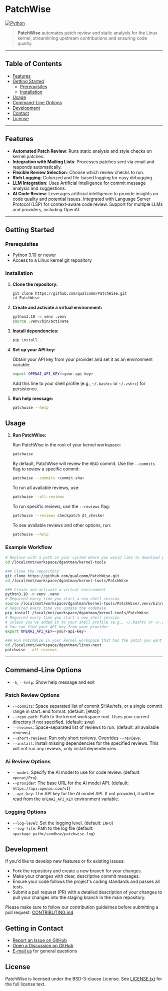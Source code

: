 # PatchWise

<!-- [![License](https://img.shields.io/badge/license-XXX-blue.svg)](LICENSE) -->
[![Python](https://img.shields.io/badge/python-3.10%2B-blue.svg)](https://www.python.org/downloads/)
<!-- [![Build Status](https://img.shields.io/badge/build-passing-brightgreen.svg)](#) -->

> **PatchWise** automates patch review and static analysis for the Linux kernel, streamlining upstream contributions and ensuring code quality.

---

## Table of Contents

- [Features](#features)
- [Getting Started](#getting-started)
  - [Prerequisites](#prerequisites)
  - [Installation](#installation)
- [Usage](#usage)
- [Command-Line Options](#command-line-options)
- [Development](#development)
- [Contact](#getting-in-contact)
- [License](#license)

---

## Features

- **Automated Patch Review**: Runs static analysis and style checks on kernel patches.
- **Integration with Mailing Lists**: Processes patches sent via email and responds automatically.
- **Flexible Review Selection**: Choose which review checks to run.
- **Rich Logging**: Colorized and file-based logging for easy debugging.
- **LLM Integration**: Uses Artificial Intelligence for commit message analysis and suggestions.
- **AI Code Review**: Leverages artificial intelligence to provide insights on code quality and potential issues. Integrated with Language Server Protocol (LSP) for context-aware code review. Support for multiple LLMs and providers, including OpenAI.

---

## Getting Started

### Prerequisites

- Python 3.10 or newer
- Access to a Linux kernel git repository

### Installation

1. **Clone the repository:**

   ```bash
   git clone https://github.com/qualcomm/PatchWise.git
   cd PatchWise
   ```

1. **Create and activate a virtual environment:**

   ```bash
   python3.10 -m venv .venv
   source .venv/bin/activate
   ```

1. **Install dependencies:**

   ```bash
   pip install .
   ```

1. **Set up your API key:**

   Obtain your API key from your provider and set it as an environment variable:

   ```bash
   export OPENAI_API_KEY=<your-api-key>
   ```

   Add this line to your shell profile (e.g., `~/.bashrc` or `~/.zshrc`) for persistence.

1. **Run help message:**

   ```bash
   patchwise --help
   ```

## Usage

1. **Run PatchWise:**

   Run PatchWise in the root of your kernel workspace:

   ```bash
   patchwise
   ```

   By default, PatchWise will review the `HEAD` commit. Use the `--commits` flag to review a specific commit:

   ```bash
   patchwise --commits <commit-sha>
   ```

   To run all available reviews, use:

   ```bash
   patchwise --all-reviews
   ```

   To run specific reviews, use the `--reviews` flag:

   ```bash
   patchwise --reviews checkpatch dt_checker
   ```

   To see available reviews and other options, run:

   ```bash
   patchwise --help
   ```

### Example Workflow

```bash
# Replace with a path on your system where you would like to download patchwise
cd /local/mnt/workspace/dgantman/kernel-tools

### Clone the repository
git clone https://github.com/qualcomm/PatchWise.git
cd /local/mnt/workspace/dgantman/kernel-tools/PatchWise

### Create and activate a virtual environment
python3.10 -m venv .venv
# Required every time you start a new shell session
source /local/mnt/workspace/dgantman/kernel-tools/PatchWise/.venv/bin/activate 
# Required every time you update the codebase
pip install /local/mnt/workspace/dgantman/kernel-tools/PatchWise
# Required every time you start a new shell session
# unless you've added it to your shell profile (e.g., ~/.bashrc or ~/.zshrc)
# You can find your API key from your provider
export OPENAI_API_KEY=<your-api-key>

### Run PatchWise in your kernel workspace that has the patch you want to review already applied
cd /local/mnt/workspace/dgantman/linux-next
patchwise --all-reviews
```

---

## Command-Line Options

- `-h`, `--help`: Show help message and exit

### Patch Review Options

- `--commits`: Space separated list of commit SHAs/refs, or a single commit range in start..end format. (default: [`HEAD`])
- `--repo-path`: Path to the kernel workspace root. Uses your current directory if not specified. (default: `$PWD`)
- `--reviews`: Space-separated list of reviews to run. (default: all available reviews)
- `--short-reviews`: Run only short reviews. Overrides `--reviews`.
- `--install`: Install missing dependencies for the specified reviews. This will not run any reviews, only install dependencies.

### Ai Review Options

- `--model`: Specify the AI model to use for code review. (default: `openai/Pro`).
- `--provider`: The base URL for the AI model API. (default: `https://api.openai.com/v1`)
- `--api-key`: The API key for the AI model API. If not provided, it will be read from the `OPENAI_API_KEY` environment variable.

### Logging Options

- `--log-level`: Set the logging level. (default: `INFO`)
- `--log-file`: Path to the log file (default: `<package_path>/sandbox/patchwise.log`)

## Development

If you'd like to develop new features or fix existing issues:

- Fork the repository and create a new branch for your changes.
- Make your changes with clear, descriptive commit messages.
- Ensure your code follows the project's coding standards and passes all tests.
- Submit a pull request (PR) with a detailed description of your changes to pull your changes into the staging branch in the main repository.

Please make sure to follow our contribution guidelines before submitting a pull request. [CONTRIBUTING.md](CONTRIBUTING.md)

## Getting in Contact

- [Report an Issue on GitHub](../../issues/new/choose)
- [Open a Discussion on GitHub](../../discussions/new/choose)
- [E-mail us](mailto:dgantman@quicinc.com) for general questions

## License

PatchWise is licensed under the BSD-3-clause License. See [LICENSE.txt](LICENSE.txt) for the full license text.
